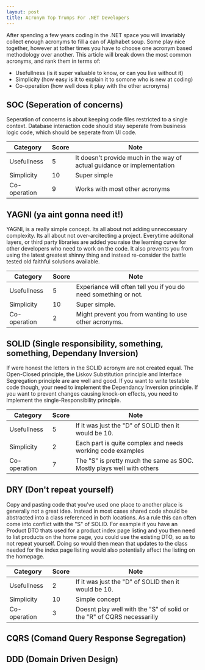 ```yaml
---
layout: post
title: Acronym Top Trumps For .NET Developers
--- 
```


After spending a few years coding in the .NET space you will invariably collect enough acronyms to fill a can of Alphabet soup. Some play nice together, however at tother times you have to choose one acronym based methodology over another. This article will break down the most common acronyms, and rank them in terms of: 
 - Usefullness (is it super valuable to know, or can you live without it)
 - Simplicity (how easy is it to explain it to somone who is new at coding)
 - Co-operation (how well does it play with the other acronyms)

 ## SOC (Seperation of concerns)

 Seperation of concerns is about keeping code files restricted to a single context. Database interaction code should stay seperate from business logic code, which should be seperate from UI code. 

 |Category       |Score |Note                           |
 |---------------|------|--------------------------------------------------------------------------|
 | Usefullness   | 5    | It doesn't provide much in the way of actual guidance or implementation  |
 | Simplicity    | 10   | Super simple                                                             |
 | Co-operation  | 9    | Works with most other acronyms                                           |

 ## YAGNI (ya aint gonna need it!)

 YAGNI, is a really simple concept. Its all about not adding unneccessary complexity. Its all about not over-arcitecting a project. Everytime additonal layers, or third party libraries are added you raise the learning curve for other developers who need to work on the code. It also prevents you from using the latest greatest shinny thing and instead re-consider the battle tested old faithful solutions available. 

 |Category       |Score |Note                                                                      |
 |---------------|------|--------------------------------------------------------------------------|
 | Usefullness   | 5    | Experiance will often tell you if you do need something or not.          |
 | Simplicity    | 10   | Super simple.                                                            |
 | Co-operation  | 2    | Might prevent you from wanting to use other acronyms.                    |

 ## SOLID (Single responsibility, something, something, Dependany Inversion)

 If were honest the letters in the SOLID acronym are not created equal. The Open-Closed principle, the Liskov Substitution principle and Interface Segregation principle are are well and good. If you want to write testable code though, your need to implement the Dependancy Inversion principle. If you want to prevent changes causing knock-on effects, you need to implement the single-Responsibility principle. 

 |Category       |Score |Note                                                                      |
 |---------------|------|--------------------------------------------------------------------------|
 | Usefullness   | 5    | If it was just the "D" of SOLID then it would be 10.                     |
 | Simplicity    | 2    | Each part is quite complex and needs working code examples               |
 | Co-operation  | 7    | The "S" is pretty much the same as SOC. Mostly plays well with others    |

 ## DRY (Don't repeat yourself)

  Copy and pasting code that you've used one place to another place is generally not a great idea. Instead in most cases shared code should be abstracted into a class referenced in both locations. As a rule this can often come into conflict with the "S" of SOLID. For example if you have an Product DTO thats used for a product index page listing and you then need to list products on the home page, you could use the existing DTO, so as to not repeat yourself. Doing so would then mean that updates to the class needed for the index page listing would also potentially affect the listing on the homepage. 

 |Category       |Score | Note                                                                     |
 |---------------|------|--------------------------------------------------------------------------|
 | Usefullness   | 2    | If it was just the "D" of SOLID then it would be 10.                     |
 | Simplicity    | 10   | Simple concept                                                           |
 | Co-operation  | 3    | Doesnt play well with the "S" of solid or the "R" of CQRS necessarilly   |

 ## CQRS (Comand Query Response Segregation)

## DDD (Domain Driven Design)
